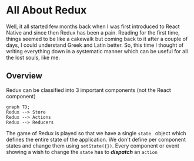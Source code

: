 # All About Redux

Well, it all started few months back when I was first introduced to React Native and since then Redux has been a pain. Reading for the first time, things seemed to be like a cakewalk but coming back to it after a couple of days, I could understand Greek and Latin better. So, this time I thought of writing everything down in a systematic manner which can be useful for all the lost souls, like me.

## Overview

Redux can be classified into 3 important components (not the React component)

```mermaid
graph TD;
Redux --> Store
Redux --> Actions
Redux --> Reducers
```

The game of Redux is played so that we have a single `state ` object which defines the entire state of the application. We don't define per component states and change them using `setState({})`.  Every component or event showing a wish to change the `state` has to ***dispatch*** an `action` 



<!--stackedit_data:
eyJoaXN0b3J5IjpbLTU2NzM0MjQ3Ml19
-->